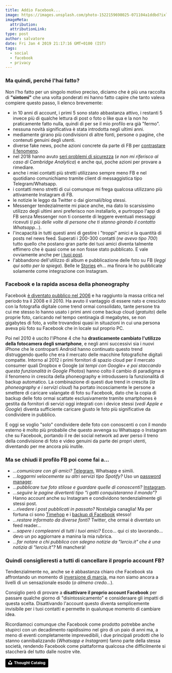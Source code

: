 ```yaml
---
title: Addio Facebook...
image: https://images.unsplash.com/photo-1522159698025-071104a1ddbd?ixlib=rb-1.2.1&ixid=eyJhcHBfaWQiOjEyMDd9&auto=format&fit=crop&w=1350&q=80
imageMeta:
  attribution:
  attributionLink:
type: post
author: salvatore
date: Fri Jan 4 2019 21:17:16 GMT+0100 (IST)
tags:
  - social
  - facebook
  - privacy
---
```


### Ma quindi, perché l'hai fatto?
Non l'ho fatto per un singolo motivo preciso, diciamo che è più una raccolta di **"sintomi"** che una volta ponderati mi hanno fatto capire che tanto valeva compiere questo passo, li elenco brevemente:

* in 10 anni di account, i primi 5 sono stato abbastanza attivo, i restanti 5 invece più di qualche lettura di post o foto o like qua e la non ho praticamente fatto nulla, quindi di per se il mio profilo era già "fermo".
* nessuna novità significativa è stata introdotta negli ultimi anni.
* mediamente girano più condivisioni di altre fonti, persone o pagine, che contenuti genuini degli utenti.
* diverse fake news, poche azioni concrete da parte di FB per [contrastare il fenomeno](https://www.ft.com/content/4feb7268-7f1c-11e8-bc55-50daf11b720d).
* nel 2018 hanno avuto [seri problemi di sicurezza](https://www.theguardian.com/technology/ng-interactive/2018/dec/24/facebook-2018-timeline-year-in-review-privacy-scandals) (*e non mi riferisco al caso di Cambridge Analytica*) e anche qui, poche azioni per provare a rimediare.
* anche i miei contatti più stretti utilizzano sempre meno FB e nel quotidiano comunichiamo tramite client di messaggistica tipo Telegram/Whatsapp.
* i contatti meno stretti di cui comunque mi frega qualcosa utilizzano più attivamente Instagram di FB.
* le notizie le leggo da Twitter o dai giornali/blog stessi.
* Messenger tendezialmente mi piace anche, ma dato lo scarsissimo utilizzo degli ultimi anni preferisco non installarlo, e purtroppo l'app di FB senza Messenger non ti consente di leggere eventuali messaggi ricevuti (*i più delle volte di persone che ti stanno girando il contatto Whatsapp...*).
* l'incapacità in tutti questi anni di gestire i "troppi" amici e la quantità di posts nel news feed. Superati i 200-300 contatti (*ne avevo tipo 700*) tutto quello che postano gran parte dei tuoi amici diventa talmente effimero che è quasi come se non fosse stato pubblicato. E vale ovviamente anche per [i tuoi post](https://www.businessinsider.com/35-percent-of-friends-see-your-facebook-posts-2013-8?IR=T).
* l'abbandono dell'utilizzo di album e pubblicazione delle foto su FB (*leggi qui sotto per la spiega*). Belle le [Stories](https://techcrunch.com/2017/01/25/facebook-stories/) eh... ma finora le ho pubblicate solamente come integrazione con Instagram.

### Facebook e la rapida ascesa della phoneography
Facebook [è diventato pubblico nel 2006](https://en.wikipedia.org/wiki/Facebook) e ha raggiunto la massa critica nel periodo tra il 2008 e il 2010. Ha avuto il vantaggio di essere nato e cresciuto con la fotografia digitale come trend ormai consolidato, tante persone tra cui me stesso lo hanno usato i primi anni come backup cloud (*gratuito*) delle proprie foto, caricando nel tempo centinagia di megabytes, se non gigabytes di foto, a volte trovandosi quasi in situazioni in cui una persona aveva più foto su Facebook che in locale sul proprio PC. 

Poi nel 2010 è uscito l'iPhone 4 che ha **drasticamente cambiato l'utilizzo della fotocamera degli smartphone**, e negli anni successivi sia i nuovi iPhone che le controparti Android hanno continuato questo trend distruggendo quello che era il mercato delle macchine fotografiche digitali compatte. Intorno al 2012 i primi fornitori di spazio cloud per il mercato consumer quali Dropbox e Google (*ai tempi con Google+ e poi staccando questa funzionalità in Google Photos*) hanno colto il cambio di paradigma e il fenomeno in crescita della phoneography e introdussero la funzionalità di backup automatico. La combinazione di questi due trend in crescita (*la phoneography e i servizi cloud*) ha portato incosciamente le persone a smettere di caricare valangate di foto su Facebook, dato che la copia di backup delle foto ormai scattate esclusivamente tramite smartphones è gestita da fornitori di servizi oggi integrati con i device stessi (*vedi Apple e Google*) diventa sufficiente caricare giusto le foto più significative da condividere in pubblico. 

E oggi se voglio "solo" condividere delle foto con conoscenti o con il mondo esterno è molto più probabile che questo avvenga su Whatsapp o Instagram che su Facebook, portando il re dei social network ad aver perso il treno della condivisione di foto e video genuini da parte dei propri utenti, diventando per me ancora più inutile.

### Ma se chiudi il profilo FB poi come fai a...
* *...comunicare con gli amici?* [Telegram](https://telegram.org/), Whatsapp e simili.
* *...loggarmi velocemente su altri servizi tipo Spotify?* Uso un [password manager](https://www.pcmag.com/article2/0,2817,2407168,00.asp).
* *...pubblicare tue foto stilose e guardare quelle di conoscenti?* [Instagram](https://www.instagram.com/moebiusmania/).
* *...seguire le pagine divertenti tipo "i gatti conquisteranno il mondo"?* Hanno account anche su Instagram e condividono tendenzialmente gli stessi post.
* *...rivedere i post pubblicati in passato?* Nostalgia canaglia! Ma per fortuna ci sono [Timehop](https://www.timehop.com/) e i [backup di Facebook](https://www.facebook.com/help/212802592074644) stesso!
* *...restare informato da diverse fonti?* Twitter, che ormai è diventato un feed reader...
* *...sapere i compleanni di tutti i tuoi amici?* Ecco... qui ci sto lavorando... devo un po aggiornare a manina la mia rubrica.
* *...far notare a chi pubblica con sdegno notizie da "lercio.it" che è una notizia di "lercio.it"?* Mi mancherà!


### Quindi consiglieresti a tutti di cancellare il proprio account FB?
Tendenzialmente no, anche se è abbastanza chiaro che Facebook sta affrontando un momento di [inversione di marcia](http://vincos.it/2018/08/16/facebook-in-italia-31-milioni-di-utenti-giovani-50/), ma non siamo ancora a livelli di un sensazionale esodo (*o almeno credo...*).

Consiglio però di provare a **disattivare il proprio account Facebook** per passare qualche giorno di "disintossicamento" e consideraare gli impatti di questa scelta. Disattivando l'account questo diventa semplicemente invisibile per i tuoi contatti e permette in qualunque momento di cambiare idea.

Ricordiamoci comunque che Facebook come prodotto potrebbe anche stupirci con un decadimento rapidissimo nel giro di un paio di anni ma, a meno di eventi completamente imprevedibili, i due principali prodotti che lo stanno cannibalizzando (*Whatsapp e Instagram*) fanno parte della stessa società, rendendo Facebook come piattaforma qualcosa che difficilmente si staccherà del tutto dalle nostre vite.

<a style="background-color:black;color:white;text-decoration:none;padding:4px 6px;font-family:-apple-system, BlinkMacSystemFont, &quot;San Francisco&quot;, &quot;Helvetica Neue&quot;, Helvetica, Ubuntu, Roboto, Noto, &quot;Segoe UI&quot;, Arial, sans-serif;font-size:12px;font-weight:bold;line-height:1.2;display:inline-block;border-radius:3px" href="https://unsplash.com/@thoughtcatalog?utm_medium=referral&amp;utm_campaign=photographer-credit&amp;utm_content=creditBadge" target="_blank" rel="noopener noreferrer" title="Download free do whatever you want high-resolution photos from Thought Catalog"><span style="display:inline-block;padding:2px 3px"><svg xmlns="http://www.w3.org/2000/svg" style="height:12px;width:auto;position:relative;vertical-align:middle;top:-2px;fill:white" viewBox="0 0 32 32"><title>unsplash-logo</title><path d="M10 9V0h12v9H10zm12 5h10v18H0V14h10v9h12v-9z"></path></svg></span><span style="display:inline-block;padding:2px 3px">Thought Catalog</span></a>
